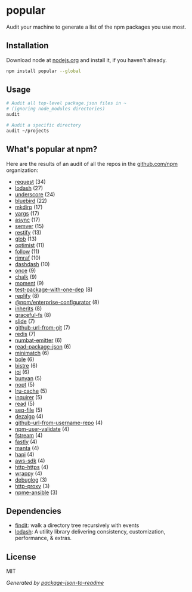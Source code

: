 # popular

Audit your machine to generate a list of the npm packages you use most.

## Installation

Download node at [nodejs.org](http://nodejs.org) and install it, if you haven't already.

```sh
npm install popular --global
```

## Usage

```sh
# Audit all top-level package.json files in ~
# (ignoring node_modules directories)
audit

# Audit a specific directory
audit ~/projects
```

## What's popular at npm?

Here are the results of an audit of all the repos in the [github.com/npm](https://github.com/npm) organization:

- [request](https://npm.im/request) (34)
- [lodash](https://npm.im/lodash) (27)
- [underscore](https://npm.im/underscore) (24)
- [bluebird](https://npm.im/bluebird) (22)
- [mkdirp](https://npm.im/mkdirp) (17)
- [yargs](https://npm.im/yargs) (17)
- [async](https://npm.im/async) (17)
- [semver](https://npm.im/semver) (15)
- [restify](https://npm.im/restify) (13)
- [glob](https://npm.im/glob) (13)
- [optimist](https://npm.im/optimist) (11)
- [follow](https://npm.im/follow) (11)
- [rimraf](https://npm.im/rimraf) (10)
- [dashdash](https://npm.im/dashdash) (10)
- [once](https://npm.im/once) (9)
- [chalk](https://npm.im/chalk) (9)
- [moment](https://npm.im/moment) (9)
- [test-package-with-one-dep](https://npm.im/test-package-with-one-dep) (8)
- [replify](https://npm.im/replify) (8)
- [@npm/enterprise-configurator](https://npm.im/@npm/enterprise-configurator) (8)
- [inherits](https://npm.im/inherits) (8)
- [graceful-fs](https://npm.im/graceful-fs) (8)
- [slide](https://npm.im/slide) (7)
- [github-url-from-git](https://npm.im/github-url-from-git) (7)
- [redis](https://npm.im/redis) (7)
- [numbat-emitter](https://npm.im/numbat-emitter) (6)
- [read-package-json](https://npm.im/read-package-json) (6)
- [minimatch](https://npm.im/minimatch) (6)
- [bole](https://npm.im/bole) (6)
- [bistre](https://npm.im/bistre) (6)
- [joi](https://npm.im/joi) (6)
- [bunyan](https://npm.im/bunyan) (5)
- [nopt](https://npm.im/nopt) (5)
- [lru-cache](https://npm.im/lru-cache) (5)
- [inquirer](https://npm.im/inquirer) (5)
- [read](https://npm.im/read) (5)
- [seq-file](https://npm.im/seq-file) (5)
- [dezalgo](https://npm.im/dezalgo) (4)
- [github-url-from-username-repo](https://npm.im/github-url-from-username-repo) (4)
- [npm-user-validate](https://npm.im/npm-user-validate) (4)
- [fstream](https://npm.im/fstream) (4)
- [fastly](https://npm.im/fastly) (4)
- [manta](https://npm.im/manta) (4)
- [hapi](https://npm.im/hapi) (4)
- [aws-sdk](https://npm.im/aws-sdk) (4)
- [http-https](https://npm.im/http-https) (4)
- [wrappy](https://npm.im/wrappy) (4)
- [debuglog](https://npm.im/debuglog) (3)
- [http-proxy](https://npm.im/http-proxy) (3)
- [npme-ansible](https://npm.im/npme-ansible) (3)

## Dependencies

- [findit](https://github.com/substack/node-findit): walk a directory tree recursively with events
- [lodash](https://github.com/lodash/lodash): A utility library delivering consistency, customization, performance, &amp; extras.


## License

MIT

_Generated by [package-json-to-readme](https://github.com/zeke/package-json-to-readme)_
